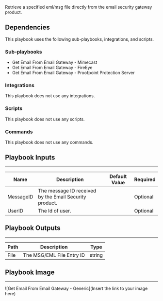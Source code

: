 Retrieve a specified eml/msg file directly from the email security gateway product.

## Dependencies
This playbook uses the following sub-playbooks, integrations, and scripts.

### Sub-playbooks
* Get Email From Email Gateway - Mimecast
* Get Email From Email Gateway - FireEye
* Get Email From Email Gateway - Proofpoint Protection Server

### Integrations
This playbook does not use any integrations.

### Scripts
This playbook does not use any scripts.

### Commands
This playbook does not use any commands.

## Playbook Inputs
---

| **Name** | **Description** | **Default Value** | **Required** |
| --- | --- | --- | --- |
| MessageID | The message ID received by the Email Security product. |  | Optional |
| UserID | The Id of user. |  | Optional |

## Playbook Outputs
---

| **Path** | **Description** | **Type** |
| --- | --- | --- |
| File | The MSG/EML File Entry ID | string |

## Playbook Image
---
![Get Email From Email Gateway - Generic](Insert the link to your image here)